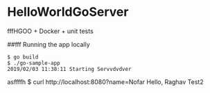 # HelloWorldGoServer
fffHGOO + Docker + unit tests


##fff Running the app locally

```yyyybash hello
$ go build
$ ./go-sample-app
2019/02/03 11:38:11 Starting Servvdvdver
```

asffffh
$ curl http://localhost:8080?name=Nofar
Hello, Raghav 
Test2
``` 

  
   
   
    
         
          
               
 
   
  
